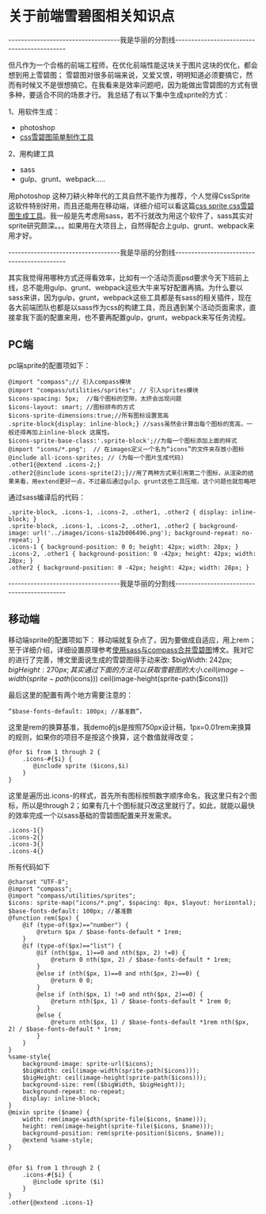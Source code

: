 # 关于前端雪碧图相关知识点

-----------------------------------我是华丽的分割线-------------------------------------------
    
但凡作为一个合格的前端工程师，在优化前端性能这块关于图片这块的优化，都会想到用上雪碧图；
雪碧图对很多前端来说，又爱又恨，明明知道必须要搞它，然而有时候又不是很想搞它。在我看来是效率问题吧，因为能做出雪碧图的方式有很多种，要适合不同的场景才行。
我总结了有以下集中生成sprite的方式：

1、用软件生成：   
- photoshop   
- [css雪碧图简单制作工具](https://github.com/iwangx/sprite "css雪碧图简单制作工具")
 
2、用构建工具
- sass
- gulp、grunt、webpack.....

用photoshop 这种刀耕火种年代的工具自然不能作为推荐，个人觉得CssSprite 这软件特别好用，而且还能用在移动端，详细介绍可以看这篇[css sprite css雪碧图生成工具](http://developer.51cto.com/art/201504/474506.htm "css sprite css雪碧图生成工具")。我一般是先考虑用sass，若不行就改为用这个软件了，sass其实对sprite研究颇深。。。如果用在大项目上，自然得配合上gulp、grunt、webpack来用才好。

-----------------------------------我是华丽的分割线-------------------------------------------

其实我觉得用哪种方式还得看效率，比如有一个活动页面psd要求今天下班前上线，总不能用gulp、grunt、webpack这些大牛来写好配置再搞。为什么要以sass来讲，因为gulp，grunt，webpack这些工具都是有sass的相关插件，现在各大前端团队也都是以sass作为css的构建工具，而且遇到某个活动页面需求，直接拿我下面的配置来用，也不要再配置gulp，grunt，webpack来写任务流程。

## PC端
pc端sprite的配置项如下：

```
@import "compass";// 引入compass模块
@import "compass/utilities/sprites"; // 引入sprites模块
$icons-spacing: 5px;  //每个图标的空隙，太挤会出现问题
$icons-layout: smart; //图标排布的方式
$icons-sprite-dimensions:true;//所有图标设置宽高
.sprite-block{display: inline-block;} //sass虽然会计算出每个图标的宽高，一般还得再加上inline-block 这属性。
$icons-sprite-base-class:'.sprite-block';//为每一个图标添加上面的样式
@import "icons/*.png";  // 在images定义一个名为“icons”的文件夹存放小图标
@include all-icons-sprites; // (为每一个图片生成代码)
.other1{@extend .icons-2;}
.other2{@include icons-sprite(2);}//用了两种方式来引用第二个图标，从渲染的结果来看，用extend更好一点，不过最后通过gulp、grunt这些工具压缩，这个问题也就忽略吧

```
通过sass编译后的代码：
```
.sprite-block, .icons-1, .icons-2, .other1, .other2 { display: inline-block; }
.sprite-block, .icons-1, .icons-2, .other1, .other2 { background-image: url('../images/icons-s1a2b006496.png'); background-repeat: no-repeat; }
.icons-1 { background-position: 0 0; height: 42px; width: 28px; }
.icons-2, .other1 { background-position: 0 -42px; height: 42px; width: 28px; }
.other2 { background-position: 0 -42px; height: 42px; width: 28px; }
```
-----------------------------------我是华丽的分割线-------------------------------------------
## 移动端
移动端sprite的配置项如下：
移动端就复杂点了，因为要做成自适应，用上rem；至于详细介绍，详细设置原理参考[使用sass与compass合并雪碧图][1]博文。我对它的进行了完善，博文里面说生成的雪碧图得手动来改:
$bigWidth: 242px;
$bigHeight: 270px;
其实通过下面的方法可以获取雪碧图的大小.
ceil(image-width(sprite-path($icons)))
ceil(image-height(sprite-path($icons)))


最后这里的配置有两个地方需要注意的：
```
“$base-fonts-default: 100px; //基准数”，
```
这里是rem的换算基准，我demo的js是按照750px设计稿，1px=0.01rem来换算的规则，如果你的项目不是按这个换算，这个数值就得改变；
```
@for $i from 1 through 2 {
    .icons-#{$i} {
       @include sprite ($icons,$i)
    }
}
```
这里是遍历出.icons-的样式，首先所有图标按照数字顺序命名，我这里只有2个图标，所以是through 2；如果有几十个图标就只改这里就行了。如此，就能以最快的效率完成一个以sass基础的雪碧图配置来开发需求。
```
.icons-1{}
.icons-2{}
.icons-3{}
.icons-4{}
```
所有代码如下
```
@charset "UTF-8";
@import "compass";
@import "compass/utilities/sprites";
$icons: sprite-map("icons/*.png", $spacing: 8px, $layout: horizontal);
$base-fonts-default: 100px; //基准数
@function rem($px) {
    @if (type-of($px)=="number") {
        @return $px / $base-fonts-default * 1rem;
    }
    @if (type-of($px)=="list") {
        @if (nth($px, 1)==0 and nth($px, 2) !=0) {
            @return 0 nth($px, 2) / $base-fonts-default * 1rem;
        }
        @else if (nth($px, 1)==0 and nth($px, 2)==0) {
            @return 0 0;
        }
        @else if (nth($px, 1) !=0 and nth($px, 2)==0) {
            @return nth($px, 1) / $base-fonts-default * 1rem 0;
        }
        @else {
            @return nth($px, 1) / $base-fonts-default *1rem nth($px, 2) / $base-fonts-default * 1rem;
        }
    }
}
%same-style{
	background-image: sprite-url($icons);
	$bigWidth: ceil(image-width(sprite-path($icons)));
	$bigHeight: ceil(image-height(sprite-path($icons)));
	background-size: rem(($bigWidth, $bigHeight));
	background-repeat: no-repeat;
	display: inline-block;
}
@mixin sprite ($name) {
    width: rem(image-width(sprite-file($icons, $name)));
    height: rem(image-height(sprite-file($icons, $name)));
    background-position: rem(sprite-position($icons, $name));
    @extend %same-style;
}


@for $i from 1 through 2 {
    .icons-#{$i} {
       @include sprite ($i)
    }
}
.other{@extend .icons-1}


```
 


  [1]: http://www.cnblogs.com/xljzlw/p/4771103.html
